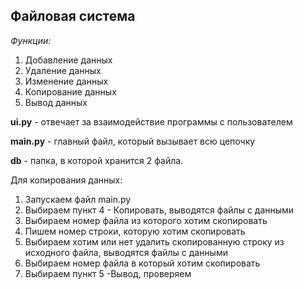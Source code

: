 ## Файловая система
*Функции:*
1. Добавление данных
2. Удаление данных
3. Изменение данных
4. Копирование данных
5. Вывод данных

**ui.py** - отвечает за взаимодействие программы с пользователем

**main.py** - главный файл, который вызывает всю цепочку

**db** - папка, в которой хранится 2 файла.

Для копирования данных:
1. Запускаем файл main.py
2. Выбираем пункт 4 - Копировать, выводятся файлы с данными
3. Выбираем номер файла из которого хотим скопировать
4. Пишем номер строки, которую хотим скопировать
5. Выбираем хотим или нет удалить скопированную строку из исходного файла, выводятся файлы с данными
6. Выбираем номер файла в который хотим скопировать
7. Выбираем пункт 5 -Вывод, проверяем